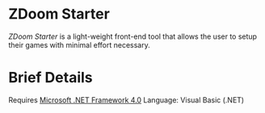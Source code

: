 # ZDoom Starter
<i>ZDoom Starter</i> is a light-weight front-end tool that allows the user to setup their games with minimal effort necessary.


# Brief Details
Requires [Microsoft .NET Framework 4.0](https://www.microsoft.com/en-us/download/details.aspx?id=17851)
Language: Visual Basic (.NET)